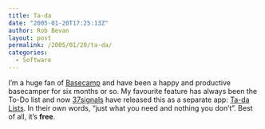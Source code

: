 ```yaml
---
title: Ta-da
date: "2005-01-20T17:25:13Z"
author: Rob Bevan
layout: post
permalink: /2005/01/20/ta-da/
categories:
  - Software
---
```

I&#8217;m a huge fan of [Basecamp][1] and have been a happy and productive basecamper for six months or so. My favourite feature has always been the To-Do list and now [37signals][2] have released this as a separate app: [Ta-da Lists][3]. In their own words, &#8220;just what you need and nothing you don&#8217;t&#8221;. Best of <span class="hilite">all</span>, it&#8217;s **free**.

 [1]: http://www.basecamphq.com
 [2]: http://www.37signals.com/
 [3]: http://www.tadalist.com/
